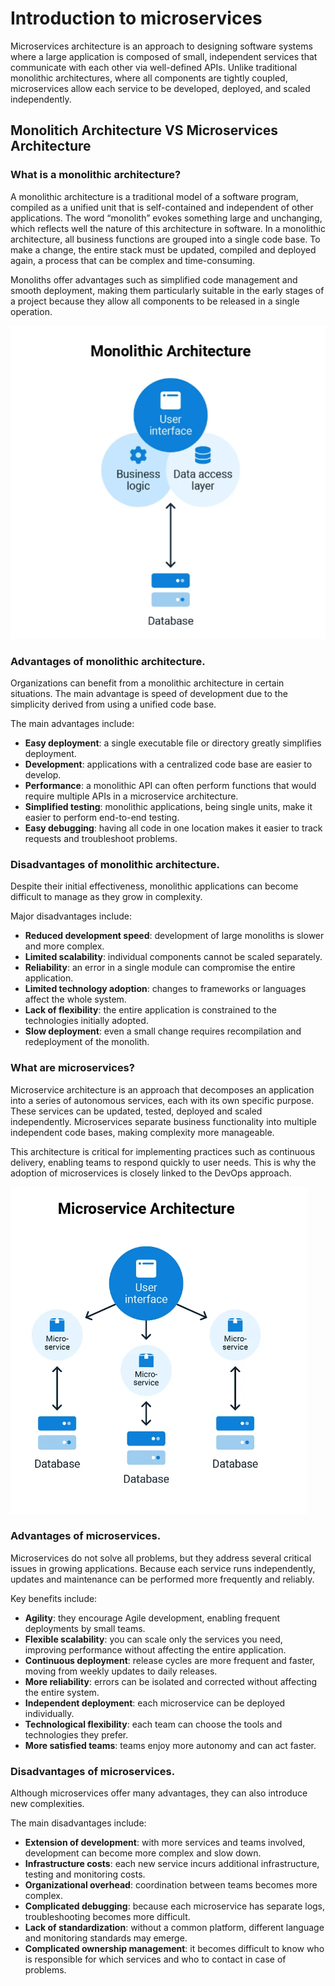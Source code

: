 # Introduction to microservices

Microservices architecture is an approach to designing software systems where a large application is composed of small, independent services that communicate with each other via well-defined APIs.
Unlike traditional monolithic architectures, where all components are tightly coupled, microservices allow each service to be developed, deployed, and scaled independently.

## Monolitich Architecture VS Microservices Architecture

### What is a monolithic architecture?

A monolithic architecture is a traditional model of a software program, compiled as a unified unit that is self-contained and independent of other applications. The word “monolith” evokes something large and unchanging, which reflects well the nature of this architecture in software. In a monolithic architecture, all business functions are grouped into a single code base. To make a change, the entire stack must be updated, compiled and deployed again, a process that can be complex and time-consuming.

Monoliths offer advantages such as simplified code management and smooth deployment, making them particularly suitable in the early stages of a project because they allow all components to be released in a single operation.

![Monolitich](images\Microservices\Monolitich.png)

### Advantages of monolithic architecture.

Organizations can benefit from a monolithic architecture in certain situations. The main advantage is speed of development due to the simplicity derived from using a unified code base.

The main advantages include:

- **Easy deployment**: a single executable file or directory greatly simplifies deployment.
- **Development**: applications with a centralized code base are easier to develop.
- **Performance**: a monolithic API can often perform functions that would require multiple APIs in a microservice architecture.
- **Simplified testing**: monolithic applications, being single units, make it easier to perform end-to-end testing.
- **Easy debugging**: having all code in one location makes it easier to track requests and troubleshoot problems.

### Disadvantages of monolithic architecture.

Despite their initial effectiveness, monolithic applications can become difficult to manage as they grow in complexity.

Major disadvantages include:

- **Reduced development speed**: development of large monoliths is slower and more complex.
- **Limited scalability**: individual components cannot be scaled separately.
- **Reliability**: an error in a single module can compromise the entire application.
- **Limited technology adoption**: changes to frameworks or languages affect the whole system.
- **Lack of flexibility**: the entire application is constrained to the technologies initially adopted.
- **Slow deployment**: even a small change requires recompilation and redeployment of the monolith.

### What are microservices?

Microservice architecture is an approach that decomposes an application into a series of autonomous services, each with its own specific purpose. These services can be updated, tested, deployed and scaled independently. Microservices separate business functionality into multiple independent code bases, making complexity more manageable.

This architecture is critical for implementing practices such as continuous delivery, enabling teams to respond quickly to user needs. This is why the adoption of microservices is closely linked to the DevOps approach.

![Microservices](images\Microservices\Microservices.png)

### Advantages of microservices.

Microservices do not solve all problems, but they address several critical issues in growing applications. Because each service runs independently, updates and maintenance can be performed more frequently and reliably.

Key benefits include:

- **Agility**: they encourage Agile development, enabling frequent deployments by small teams.
- **Flexible scalability**: you can scale only the services you need, improving performance without affecting the entire application.
- **Continuous deployment**: release cycles are more frequent and faster, moving from weekly updates to daily releases.
- **More reliability**: errors can be isolated and corrected without affecting the entire system.
- **Independent deployment**: each microservice can be deployed individually.
- **Technological flexibility**: each team can choose the tools and technologies they prefer.
- **More satisfied teams**: teams enjoy more autonomy and can act faster.

### Disadvantages of microservices.

Although microservices offer many advantages, they can also introduce new complexities.

The main disadvantages include:

- **Extension of development**: with more services and teams involved, development can become more complex and slow down.
- **Infrastructure costs**: each new service incurs additional infrastructure, testing and monitoring costs.
- **Organizational overhead**: coordination between teams becomes more complex.
- **Complicated debugging**: because each microservice has separate logs, troubleshooting becomes more difficult.
- **Lack of standardization**: without a common platform, different language and monitoring standards may emerge.
- **Complicated ownership management**: it becomes difficult to know who is responsible for which services and who to contact in case of problems.

